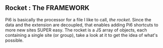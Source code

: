 ## Rocket : The FRAMEWORK

Pi6 is basically the processor for a file I like to call, *the rocket*. Since the data and the extension are decoupled, that enables adding Pi6 shortcuts to more new sites SUPER easy.
The rocket is a JS array of objects, each containing a single site (or group), take a look at it to get the idea of what's possible.